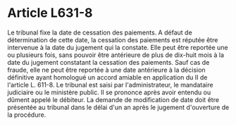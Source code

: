 # Article L631-8

Le tribunal fixe la date de cessation des paiements. A défaut de détermination de cette date, la cessation des paiements est réputée être intervenue à la date du jugement qui la constate.   Elle peut être reportée une ou plusieurs fois, sans pouvoir être antérieure de plus de dix-huit mois à la date du jugement constatant la cessation des paiements. Sauf cas de fraude, elle ne peut être reportée à une date antérieure à la décision définitive ayant homologué un accord amiable en application du II de l'article L. 611-8.   Le tribunal est saisi par l'administrateur, le mandataire judiciaire ou le ministère public. Il se prononce après avoir entendu ou dûment appelé le débiteur.   La demande de modification de date doit être présentée au tribunal dans le délai d'un an après le jugement d'ouverture de la procédure.